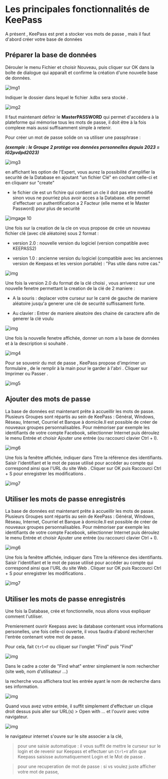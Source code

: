 # Les principales fonctionnalités de KeePass

A présent , KeePass est pret a stocker vos mots de passe , mais il faut d'abord créer votre base de données

## **Préparer la base de données**

Dérouler le menu Fichier et choisir Nouveau, puis cliquer sur OK dans la boîte de dialogue qui apparaît et confirme la création d'une nouvelle base de données.

![Img1](https://img-19.commentcamarche.net/KjuMxn8EQHq3_uJtX9jPvoyWV5Y=/450x/smart/caf5ddbfdeeb47759e11c15726adf22f/ccmcms-commentcamarche/24056228.png)

Indiquer le dossier dans lequel le fichier .kdbx sera stocké .

![img2](https://img-19.commentcamarche.net/bm1HrE1KJuHiJJSRdoyEuTQuPl4=/450x/smart/70b7dfd734164f63a9828a38b97c145e/ccmcms-commentcamarche/24056242.png)

Il faut maintenant définir le **MasterPASSWORD** qui permet d'accédera à la plateforme qui mémorise tous les mots de passe, il doit être à la fois complexe mais aussi suffisamment simple à retenir.

Pour créer un mot de passe solide on va utiliser une passphrase :

***(exemple : le Groupe 2 protège vos données personnelles depuis 2023 = lG2pvdpd2023)***

![img3](https://img-19.commentcamarche.net/YtdHVYmP0IX6Ce6bWNi4cjtE0dc=/450x/smart/19b5e6e917ec4e98bb5d26efb9352eeb/ccmcms-commentcamarche/24056267.png)

en affichant les option de l'Expert, vous aurez la possibilité d'amplifier la securité de la Database en ajoutant "un fichier Clé" en cochant celle-ci et en cliquanr sur "create"

- le fichier cle est un fichire qui contient un cle il doit pas etre modifié sinon vous ne pourriez plus avoir acces a la Database. elle permet d'effectuer un authentification a 2 Facteur (elle meme et le Master Password) pour plus de securité

![imgage 10](https://github.com/michaelc31/Projet-image/blob/main/Sans%20titre0.png?raw=true)

Une fois sur la creation de la cle on vous propose de crée un nouveau fichier clé (avec clé aléatoire) sous 2 format :

- version 2.0 : nouvelle version du logiciel (version compatible avec KEEPASS2)

- version 1.0 : ancienne version du logiciel (compatible avec les anciennes version de Keepass et les version portable) : "Pas utile dans notre cas."

![img](https://github.com/michaelc31/Projet-image/blob/main/Sans%20titre1.png?raw=true)

Une fois la version 2.0 du format de la clé choisi , vous arriverez sur une nouvelle fenetre permettant la creation de la clé de 2 maniere :

- A la souris : deplacer votre curseur sur le carré de gauche de maniere aléatoire jusqu'a generer une clé de securité suffissament forte.

- Au clavier : Entrer de maniere aleatoire des chaine de caractere afin de generer la clé voulu

![img](https://github.com/michaelc31/Projet-image/blob/main/Sans%20titre2.png?raw=true)

Une fois la nouvelle fenetre affichée, donner un nom a la base de données et à la description si souhaité .

![img4](https://img-19.commentcamarche.net/wGV-MXzwtxzgqoWBXaKndz6Dnqc=/450x/smart/81e13788566a4a708b6c9ca26aabcdcb/ccmcms-commentcamarche/24056269.png)

Pour se souvenir du mot de passe , KeePass propose d'imprimer un formulaire , de le remplir à la main pour le garder à l'abri .
Cliquer sur Imprimer ou Passer .

![img5](https://img-19.commentcamarche.net/5g1hm0h3LJek_6DcbF8AEdeb_y4=/450x/smart/322a4d0591d341caaae46a82a5e5bfc4/ccmcms-commentcamarche/24056271.png)

## **Ajouter des mots de passe**

La base de données est maintenant prête à accueillir les mots de passe. Plusieurs Groupes sont répartis au sein de KeePass : Général, Windows, Réseau, Internet, Courriel et Banque à domicile.Il est possible de créer de nouveaux groupes personnalisables. Pour mémoriser par exemple les identifiants de votre compte Facebook, sélectionner Internet puis déroulez le menu Entrée et choisir Ajouter une entrée (ou raccourci clavier Ctrl + I).

![img6](https://img-19.commentcamarche.net/HJAmv9VjPBwP14xBY1qHbro8fnE=/450x/smart/368b7883baac4ca3baaabf75421bc427/ccmcms-commentcamarche/24056353.png)

Une fois la fenêtre affichée, indiquer dans Titre la référence des identifiants.
Saisir l'identifiant et le mot de passe utilisé pour accéder au compte qui correspond ainsi que l'URL du site Web .
Cliquer sur OK puis Raccourci Ctrl + S pour enregistrer les modifications .

![img7](https://img-19.commentcamarche.net/uH2mW_cVrIZUKYRZrQuWeCJwp1M=/450x/smart/7a22ba78337e43ed99b06fd1f5216db6/ccmcms-commentcamarche/24056366.png)

## Utiliser les mots de passe enregistrés

La base de données est maintenant prête à accueillir les mots de passe. Plusieurs Groupes sont répartis au sein de KeePass : Général, Windows, Réseau, Internet, Courriel et Banque à domicile.Il est possible de créer de nouveaux groupes personnalisables. Pour mémoriser par exemple les identifiants de votre compte Facebook, sélectionner Internet puis déroulez le menu Entrée et choisir Ajouter une entrée (ou raccourci clavier Ctrl + I).

![img6](https://img-19.commentcamarche.net/HJAmv9VjPBwP14xBY1qHbro8fnE=/450x/smart/368b7883baac4ca3baaabf75421bc427/ccmcms-commentcamarche/24056353.png)

Une fois la fenêtre affichée, indiquer dans Titre la référence des identifiants.
Saisir l'identifiant et le mot de passe utilisé pour accéder au compte qui correspond ainsi que l'URL du site Web .
Cliquer sur OK puis Raccourci Ctrl + S pour enregistrer les modifications .

![img7](https://img-19.commentcamarche.net/uH2mW_cVrIZUKYRZrQuWeCJwp1M=/450x/smart/7a22ba78337e43ed99b06fd1f5216db6/ccmcms-commentcamarche/24056366.png)

## Utiliser les mots de passe enregistrés

Une fois la Database, crée et fonctionnelle, nous allons vous expliquer comment l'utiliser.

Premierement ouvrir Keepass avec la database contenant vous informations personelles, une fois celle-ci ouverte, il vous faudra d'abord rechercher l'entrée contenant votre mot de passe.

Pour cela, fait `Ctrl+F` ou cliquer sur l'onglet "Find" puis "Find" 

![img](https://github.com/michaelc31/Projet-image/blob/main/Userguid%201.png?raw=true)

Dans le cadre a coter de "Find what" entrer simplement le nom rechercher (site web, nom d'utilisateur ...)

la recherche vous affichera tout les entrée ayant le nom de recherche dans ses information.

![img](https://github.com/michaelc31/Projet-image/blob/main/Userguid%203.png?raw=true)

Quand vous avez votre entrée, il suffit simplement d'effectuer un clique droit dessus puis aller sur URL(s) > Open with ... et l'ouvrir avec votre navigateur.

![img](https://github.com/michaelc31/Projet-image/blob/main/Userguid%20.png?raw=true)

le navigateur internet s'ouvre sur le site associer a la clé, 

> pour une saisie automatique : il vous suffit de mettre le curseur sur le login et de revenir sur Keepass et effectuer un `Ctrl+V` afin que Keepass saisisse automatiquement Login et le Mot de passe .

> pour une recuperation de mot de passe : si vs voulez juste afficher votre mot de passe, 
